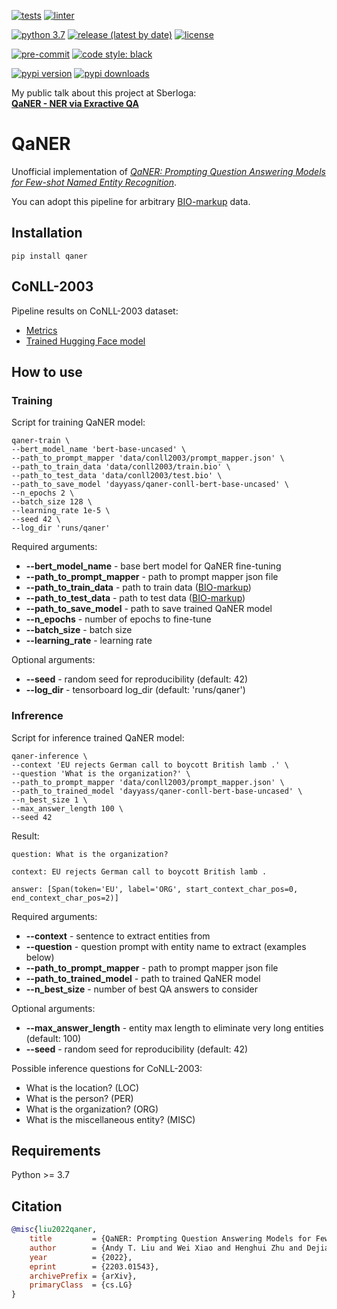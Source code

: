 [![tests](https://github.com/dayyass/qaner/actions/workflows/tests.yml/badge.svg)](https://github.com/dayyass/qaner/actions/workflows/tests.yml)
[![linter](https://github.com/dayyass/qaner/actions/workflows/linter.yml/badge.svg)](https://github.com/dayyass/qaner/actions/workflows/linter.yml)
<!-- [![codecov](https://codecov.io/gh/dayyass/qaner/branch/main/graph/badge.svg?token=S3UKX8BFP3)](https://codecov.io/gh/dayyass/qaner) -->

[![python 3.7](https://img.shields.io/badge/python-3.7-blue.svg)](https://github.com/dayyass/qaner#requirements)
[![release (latest by date)](https://img.shields.io/github/v/release/dayyass/qaner)](https://github.com/dayyass/qaner/releases/latest)
[![license](https://img.shields.io/github/license/dayyass/qaner?color=blue)](https://github.com/dayyass/qaner/blob/main/LICENSE)

[![pre-commit](https://img.shields.io/badge/pre--commit-enabled-black)](https://github.com/dayyass/qaner/blob/main/.pre-commit-config.yaml)
[![code style: black](https://img.shields.io/badge/code%20style-black-000000.svg)](https://github.com/psf/black)

[![pypi version](https://img.shields.io/pypi/v/qaner)](https://pypi.org/project/qaner)
[![pypi downloads](https://img.shields.io/pypi/dm/qaner)](https://pypi.org/project/qaner)

My public talk about this project at Sberloga:<br>
[**QaNER - NER via Exractive QA**](https://youtu.be/JRec8FpjhpM)

# QaNER
Unofficial implementation of [*QaNER: Prompting Question Answering Models for Few-shot Named Entity Recognition*](https://arxiv.org/abs/2203.01543).

You can adopt this pipeline for arbitrary [BIO-markup](https://github.com/dayyass/QaNER/tree/main/data/conll2003) data.

## Installation
```
pip install qaner
```

## CoNLL-2003
Pipeline results on CoNLL-2003 dataset:
- [Metrics](https://tensorboard.dev/experiment/FEsbNJdmSd2LGVhga8Ku0Q/)
- [Trained Hugging Face model](https://huggingface.co/dayyass/qaner-conll-bert-base-uncased)

## How to use
### Training
Script for training QaNER model:
```
qaner-train \
--bert_model_name 'bert-base-uncased' \
--path_to_prompt_mapper 'data/conll2003/prompt_mapper.json' \
--path_to_train_data 'data/conll2003/train.bio' \
--path_to_test_data 'data/conll2003/test.bio' \
--path_to_save_model 'dayyass/qaner-conll-bert-base-uncased' \
--n_epochs 2 \
--batch_size 128 \
--learning_rate 1e-5 \
--seed 42 \
--log_dir 'runs/qaner'
```

Required arguments:
- **--bert_model_name** - base bert model for QaNER fine-tuning
- **--path_to_prompt_mapper** - path to prompt mapper json file
- **--path_to_train_data** - path to train data ([BIO-markup](https://github.com/dayyass/QaNER/tree/main/data/conll2003))
- **--path_to_test_data** - path to test data ([BIO-markup](https://github.com/dayyass/QaNER/tree/main/data/conll2003))
- **--path_to_save_model** - path to save trained QaNER model
- **--n_epochs** - number of epochs to fine-tune
- **--batch_size** - batch size
- **--learning_rate** - learning rate

Optional arguments:
- **--seed** - random seed for reproducibility (default: 42)
- **--log_dir** - tensorboard log_dir (default: 'runs/qaner')

### Infrerence
Script for inference trained QaNER model:
```
qaner-inference \
--context 'EU rejects German call to boycott British lamb .' \
--question 'What is the organization?' \
--path_to_prompt_mapper 'data/conll2003/prompt_mapper.json' \
--path_to_trained_model 'dayyass/qaner-conll-bert-base-uncased' \
--n_best_size 1 \
--max_answer_length 100 \
--seed 42
```

Result:
```
question: What is the organization?

context: EU rejects German call to boycott British lamb .

answer: [Span(token='EU', label='ORG', start_context_char_pos=0, end_context_char_pos=2)]
```

Required arguments:
- **--context** - sentence to extract entities from
- **--question** - question prompt with entity name to extract (examples below)
- **--path_to_prompt_mapper** - path to prompt mapper json file
- **--path_to_trained_model** - path to trained QaNER model
- **--n_best_size** - number of best QA answers to consider

Optional arguments:
- **--max_answer_length** - entity max length to eliminate very long entities (default: 100)
- **--seed** - random seed for reproducibility (default: 42)

Possible inference questions for CoNLL-2003:
- What is the location? (LOC)
- What is the person? (PER)
- What is the organization? (ORG)
- What is the miscellaneous entity? (MISC)

## Requirements
Python >= 3.7

## Citation
```bibtex
@misc{liu2022qaner,
    title         = {QaNER: Prompting Question Answering Models for Few-shot Named Entity Recognition},
    author        = {Andy T. Liu and Wei Xiao and Henghui Zhu and Dejiao Zhang and Shang-Wen Li and Andrew Arnold},
    year          = {2022},
    eprint        = {2203.01543},
    archivePrefix = {arXiv},
    primaryClass  = {cs.LG}
}
```
